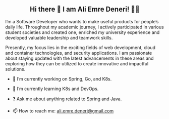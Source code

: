 
<!--
**Aliemre03/Aliemre03** is a ✨ _special_ ✨ repository because its `README.md` (this file) appears on your GitHub profile.

**Here are some ideas to get you started:

**- 🔭 I’m currently working on ...
**- 🌱 I’m currently learning Spring and GO
**- 👯 I’m looking to collaborate on ...
**- 🤔 I’m looking for help with ...
**- 💬 Ask me about ...
- 📫 How to reach me: ali.emre.deneri@gmail.com
**- 😄 Pronouns: he/him
**- ⚡ Fun fact: ...


&nbsp;&nbsp;&nbsp;&nbsp;&nbsp;&nbsp;&nbsp;&nbsp;&nbsp;&nbsp;&nbsp;&nbsp;&nbsp;&nbsp;&nbsp;&nbsp;&nbsp;&nbsp;&nbsp;&nbsp;&nbsp;&nbsp;&nbsp;&nbsp;&nbsp;&nbsp;&nbsp;&nbsp;&nbsp;&nbsp;&nbsp;&nbsp;&nbsp;&nbsp;&nbsp;&nbsp;&nbsp;&nbsp;&nbsp;&nbsp;&nbsp;&nbsp;&nbsp;&nbsp;&nbsp;&nbsp; [![GitHub Streak](https://github-readme-streak-stats.herokuapp.com?user=aliemredeneri&theme=dark&date_format=j%20M%5B%20Y%5D)](https://git.io/streak-stats)
-->


## <div align="center">Hi there 👋 I am Ali Emre Deneri! 👨‍💻</div>




I’m a Software Developer who wants to make useful products for people’s daily life. Throughout my academic journey, I actively participated in various student societies and created one, enriched my university experience and developed valuable leadership and teamwork skills.

Presently, my focus lies in the exciting fields of web development, cloud and container technologies, and security applications. I am passionate about staying updated with the latest advancements in these areas and exploring how they can be utilized to create innovative and impactful solutions.


- 🔭 I’m currently working on Spring, Go, and K8s.


- 🌱 I’m currently learning K8s and DevOps.


- ❓ Ask me about anything related to Spring and Java.


- 📫 How to reach me: ali.emre.deneri@gmail.com
<br/> 
